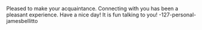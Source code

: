 Pleased to make your acquaintance.
Connecting with you has been a pleasant experience.
Have a nice day!
It is fun talking to you!
-127-personal-jamesbellitto
